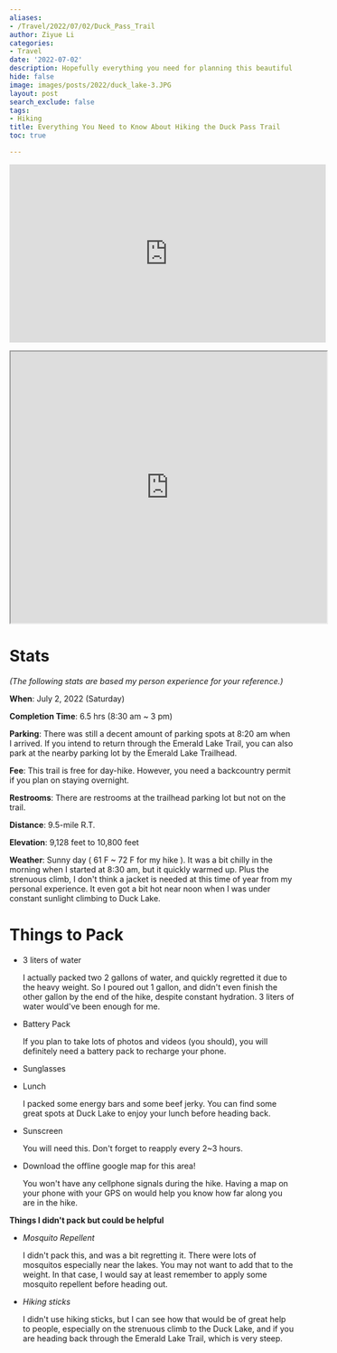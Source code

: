 ```yaml
---
aliases:
- /Travel/2022/07/02/Duck_Pass_Trail
author: Ziyue Li
categories:
- Travel
date: '2022-07-02'
description: Hopefully everything you need for planning this beautiful hike.
hide: false
image: images/posts/2022/duck_lake-3.JPG
layout: post
search_exclude: false
tags:
- Hiking
title: Everything You Need to Know About Hiking the Duck Pass Trail
toc: true

---
```


<p align="center">
<iframe width="560" height="315" src="https://www.youtube.com/embed/-ot_spOmSYw" title="YouTube video player" frameborder="0" allow="accelerometer; autoplay; clipboard-write; encrypted-media; gyroscope; picture-in-picture" allowfullscreen></iframe>
</p>

<p align="center">
<iframe src="https://www.google.com/maps/d/u/2/embed?mid=1M6l2ixFe1cscCMejtJgwl2OIu28fRg8&ehbc=2E312F" width="560" height="480"></iframe>
</p>

# Stats

*(The following stats are based my person experience for your reference.)*

**When**: July 2, 2022 (Saturday)

**Completion Time**: 6.5 hrs (8:30 am ~ 3 pm)

**Parking**: There was still a decent amount of parking spots at 8:20 am when I arrived. If you intend to return through the Emerald Lake Trail, you can also park at the nearby parking lot by the Emerald Lake Trailhead.

**Fee**:
This trail is free for day-hike. However, you need a backcountry permit if you plan on staying overnight.

**Restrooms**:
There are restrooms at the trailhead parking lot but not on the trail.

**Distance**:
9.5-mile R.T.

**Elevation**:
9,128 feet to 10,800 feet

**Weather**:
Sunny day ( 61 F ~ 72 F for my hike ). It was a bit chilly in the morning when I started at 8:30 am, but it quickly warmed up. Plus the strenuous climb, I don't think a jacket is needed at this time of year from my personal experience. It even got a bit hot near noon when I was under constant sunlight climbing to Duck Lake.

# Things to Pack

- 3 liters of water

  I actually packed two 2 gallons of water, and quickly regretted it due to the heavy weight. So I poured out 1 gallon, and didn't even finish the other gallon by the end of the hike, despite constant hydration. 3 liters of water would've been enough for me.

- Battery Pack

  If you plan to take lots of photos and videos (you should), you will definitely need a battery pack to recharge your phone.

- Sunglasses

- Lunch

  I packed some energy bars and some beef jerky. You can find some great spots at Duck Lake to enjoy your lunch before heading back.

- Sunscreen

  You will need this. Don't forget to reapply every 2~3 hours.


- Download the offline google map for this area!

  You won't have any cellphone signals during the hike. Having a map on your phone with your GPS on would help you know how far along you are in the hike.

**Things I didn't pack but could be helpful**

- *Mosquito Repellent*

  I didn't pack this, and was a bit regretting it. There were lots of mosquitos especially near the lakes. You may not want to add that to the weight. In that case, I would say at least remember to apply some mosquito repellent before heading out.

- *Hiking sticks*

  I didn't use hiking sticks, but I can see how that would be of great help to people, especially on the strenuous climb to the Duck Lake, and if you are heading back through the Emerald Lake Trail, which is very steep.